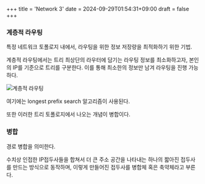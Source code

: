 +++
title = 'Network 3'
date = 2024-09-29T01:54:31+09:00
draft = false
+++

### 계층적 라우팅

특정 네트워크 토폴로지 내에서, 라우팅을 위한 정보 저장량을 최적화하기 위한 기법.

계층적 라우팅에서는 트리 최상단의 라우터에 담기는 라우팅 정보를 최소화하고자, 본인의 IP를 기준으로 트리를 구분한다. 이를 통해 최소한의 정보만 남겨 라우팅을 진행 가능하다.

![계층적 라우팅](https://image.slideserve.com/1334086/slide41-l.jpg)

여기에는 longest prefix search 알고리즘이 사용된다.

또한 이러한 트리 토폴로지에서 나오는 개념이 병합이다.

### 병합

경로 병합을 의미한다.

수치상 인접한 IP접두사들을 합쳐서 더 큰 주소 공간을 나타내는 하나의 짧아진 접두사를 만드는 방식으로 동작하며, 이렇게 만들어진 접두사를 병합체 혹은 축약체라고 부른다.